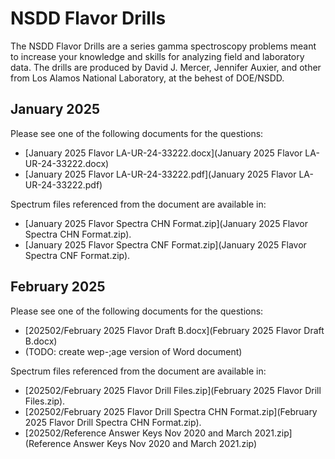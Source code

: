 # NSDD Flavor Drills

The NSDD Flavor Drills are a series gamma spectroscopy problems meant to increase your knowledge and skills for analyzing field and laboratory data.  The drills are produced by David J. Mercer, Jennifer Auxier, and other from Los Alamos National Laboratory, at the behest of DOE/NSDD.

## January 2025
Please see one of the following documents for the questions:
* [January 2025 Flavor LA-UR-24-33222.docx](January 2025 Flavor LA-UR-24-33222.docx)
* [January 2025 Flavor LA-UR-24-33222.pdf](January 2025 Flavor LA-UR-24-33222.pdf)

Spectrum files referenced from the document are available in:
* [January 2025 Flavor Spectra CHN Format.zip](January 2025 Flavor Spectra CHN Format.zip).
* [January 2025 Flavor Spectra CNF Format.zip](January 2025 Flavor Spectra CNF Format.zip).


## February 2025
Please see one of the following documents for the questions:
* [202502/February 2025 Flavor Draft B.docx](February 2025 Flavor Draft B.docx)
* (TODO: create wep-;age version of Word document)

Spectrum files referenced from the document are available in:
* [202502/February 2025 Flavor Drill Files.zip](February 2025 Flavor Drill Files.zip).
* [202502/February 2025 Flavor Drill Spectra CHN Format.zip](February 2025 Flavor Drill Spectra CHN Format.zip).
* [202502/Reference Answer Keys Nov 2020 and March 2021.zip](Reference Answer Keys Nov 2020 and March 2021.zip)
